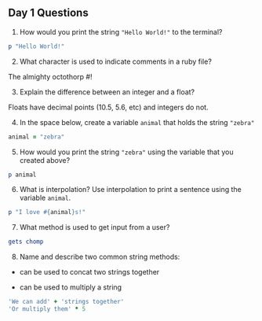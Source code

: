 ## Day 1 Questions

1. How would you print the string `"Hello World!"` to the terminal?

```ruby
p "Hello World!"
```

2. What character is used to indicate comments in a ruby file?

The almighty octothorp #!

3. Explain the difference between an integer and a float?

Floats have decimal points (10.5, 5.6, etc) and integers do not.

4. In the space below, create a variable `animal` that holds the string `"zebra"`

```ruby
animal = "zebra"
```

5. How would you print the string `"zebra"` using the variable that you created above?

```ruby
p animal
```

6. What is interpolation? Use interpolation to print a sentence using the variable `animal`.

```ruby
p "I love #{animal}s!"
```

7. What method is used to get input from a user?

```ruby
gets chomp
```

8. Name and describe two common string methods:

+ can be used to concat two strings together
* can be used to multiply a string

```ruby
'We can add' + 'strings together'
'Or multiply them' * 5
```

